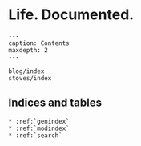 # Life. Documented.

```{toctree}
---
caption: Contents
maxdepth: 2
---

blog/index
stoves/index
```

## Indices and tables

```{eval-rst}
* :ref:`genindex`
* :ref:`modindex`
* :ref:`search`
```
